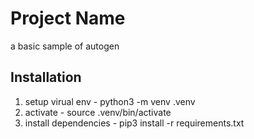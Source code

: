 # Project Name

a basic sample of autogen

## Installation

1) setup virual env - python3 -m venv .venv
2) activate - source .venv/bin/activate
3) install dependencies - pip3 install -r requirements.txt

